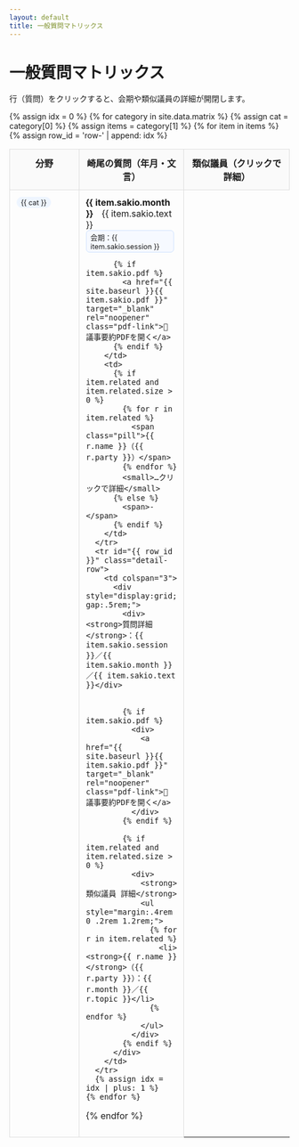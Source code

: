 ```yaml
---
layout: default
title: 一般質問マトリックス
---
```


# 一般質問マトリックス
<p>行（質問）をクリックすると、会期や類似議員の詳細が開閉します。</p>

<style>
  .matrix-wrap { overflow-x: auto; }
  table.matrix { width:100%; border-collapse: collapse; }
  .matrix th, .matrix td { border:1px solid #ddd; padding:.75rem; vertical-align: top; }
  .matrix thead th { position: sticky; top: 0; background:#fafafa; z-index:1; }
  .matrix tbody tr.data-row { cursor: pointer; }
  .matrix tbody tr.data-row:hover { background:#f7fbff; }
  .matrix tbody tr.detail-row { display: none; background:#fcfcfc; }
  .matrix tbody tr.detail-row.open { display: table-row; }
  .badge { display:inline-block; padding:.15rem .5rem; border-radius:999px; background:#eef5ff; font-size:.8rem; }
  .pill { display:inline-block; padding:.1rem .45rem; border:1px solid #cfe2ff; border-radius:6px; margin-right:.35rem; font-size:.8rem; background:#f6f9ff; }

  /* ✅ 追加：PDFリンク用のボタン風スタイル */
  .pdf-link {
    display:inline-block; margin-top:.35rem;
    background:#eff6ff; color:#1d4ed8; border:1px solid #dbeafe;
    padding:.35rem .6rem; border-radius:8px; text-decoration:none; font-size:.9rem;
  }
  .pdf-link:hover { background:#dbeafe; }

  /* スマホ最適化 */
  @media (max-width: 720px) {
    .matrix thead { display:none; }
    .matrix tbody tr.data-row { display:block; border:1px solid #eee; margin-bottom:.75rem; }
    .matrix tbody tr.data-row td { display:block; border:none; border-bottom:1px dashed #eee; }
    .matrix tbody tr.data-row td:first-child { font-weight:700; }
    .matrix tbody tr.detail-row.open { display: block; }
  }
</style>

<div class="matrix-wrap">
<table class="matrix">
  <thead>
    <tr>
      <th style="width:10rem;">分野</th>
      <th>崎尾の質問（年月・文言）</th>
      <th style="width:18rem;">類似議員（クリックで詳細）</th>
    </tr>
  </thead>
  <tbody>
  {% assign idx = 0 %}
  {% for category in site.data.matrix %}
    {% assign cat = category[0] %}
    {% assign items = category[1] %}
    {% for item in items %}
      {% assign row_id = 'row-' | append: idx %}
      <tr class="data-row" data-target="{{ row_id }}">
        <td><span class="badge">{{ cat }}</span></td>
        <td>
          <div><strong>{{ item.sakio.month }}</strong>　{{ item.sakio.text }}</div>
          <div class="pill">会期：{{ item.sakio.session }}</div>

         
          {% if item.sakio.pdf %}
            <a href="{{ site.baseurl }}{{ item.sakio.pdf }}" target="_blank" rel="noopener" class="pdf-link">📄 議事要約PDFを開く</a>
          {% endif %}
        </td>
        <td>
          {% if item.related and item.related.size > 0 %}
            {% for r in item.related %}
              <span class="pill">{{ r.name }}（{{ r.party }}）</span>
            {% endfor %}
            <small>…クリックで詳細</small>
          {% else %}
            <span>-</span>
          {% endif %}
        </td>
      </tr>
      <tr id="{{ row_id }}" class="detail-row">
        <td colspan="3">
          <div style="display:grid; gap:.5rem;">
            <div><strong>質問詳細</strong>：{{ item.sakio.session }}／{{ item.sakio.month }}／{{ item.sakio.text }}</div>

            
            {% if item.sakio.pdf %}
              <div>
                <a href="{{ site.baseurl }}{{ item.sakio.pdf }}" target="_blank" rel="noopener" class="pdf-link">📄 議事要約PDFを開く</a>
              </div>
            {% endif %}

            {% if item.related and item.related.size > 0 %}
              <div>
                <strong>類似議員 詳細</strong>
                <ul style="margin:.4rem 0 .2rem 1.2rem;">
                  {% for r in item.related %}
                    <li><strong>{{ r.name }}</strong>（{{ r.party }}）：{{ r.month }}／{{ r.topic }}</li>
                  {% endfor %}
                </ul>
              </div>
            {% endif %}
          </div>
        </td>
      </tr>
      {% assign idx = idx | plus: 1 %}
    {% endfor %}
  {% endfor %}
  </tbody>
</table>
</div>

<script>
  // 行クリックで直下の詳細行をトグル
  document.addEventListener('click', function(e){
    const tr = e.target.closest('tr.data-row');
    if(!tr) return;
    const id = tr.getAttribute('data-target');
    const detail = document.getElementById(id);
    if(!detail) return;
    detail.classList.toggle('open');
  });
</script>
